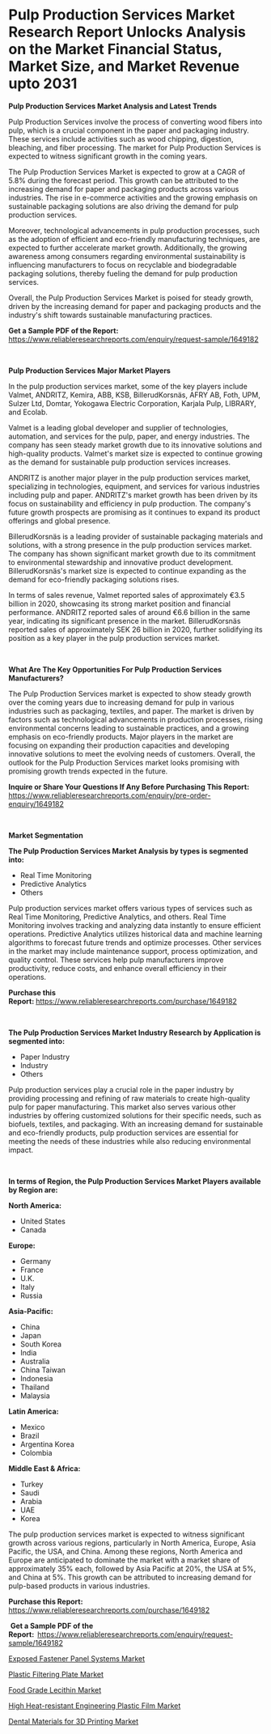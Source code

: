 <p><h1>Pulp Production Services Market Research Report Unlocks Analysis on the Market Financial Status, Market Size, and Market Revenue upto 2031</h1></p><p><strong>Pulp Production Services Market Analysis and Latest Trends</strong></p>
<p><p>Pulp Production Services involve the process of converting wood fibers into pulp, which is a crucial component in the paper and packaging industry. These services include activities such as wood chipping, digestion, bleaching, and fiber processing. The market for Pulp Production Services is expected to witness significant growth in the coming years.</p><p>The Pulp Production Services Market is expected to grow at a CAGR of 5.8% during the forecast period. This growth can be attributed to the increasing demand for paper and packaging products across various industries. The rise in e-commerce activities and the growing emphasis on sustainable packaging solutions are also driving the demand for pulp production services.</p><p>Moreover, technological advancements in pulp production processes, such as the adoption of efficient and eco-friendly manufacturing techniques, are expected to further accelerate market growth. Additionally, the growing awareness among consumers regarding environmental sustainability is influencing manufacturers to focus on recyclable and biodegradable packaging solutions, thereby fueling the demand for pulp production services.</p><p>Overall, the Pulp Production Services Market is poised for steady growth, driven by the increasing demand for paper and packaging products and the industry's shift towards sustainable manufacturing practices.</p></p>
<p><strong>Get a Sample PDF of the Report:&nbsp;</strong> <a href="https://www.reliableresearchreports.com/enquiry/request-sample/1649182">https://www.reliableresearchreports.com/enquiry/request-sample/1649182</a></p>
<p>&nbsp;</p>
<p><strong>Pulp Production Services Major Market Players</strong></p>
<p><p>In the pulp production services market, some of the key players include Valmet, ANDRITZ, Kemira, ABB, KSB, BillerudKorsnäs, AFRY AB, Foth, UPM, Sulzer Ltd, Domtar, Yokogawa Electric Corporation, Karjala Pulp, LIBRARY, and Ecolab.</p><p>Valmet is a leading global developer and supplier of technologies, automation, and services for the pulp, paper, and energy industries. The company has seen steady market growth due to its innovative solutions and high-quality products. Valmet's market size is expected to continue growing as the demand for sustainable pulp production services increases.</p><p>ANDRITZ is another major player in the pulp production services market, specializing in technologies, equipment, and services for various industries including pulp and paper. ANDRITZ's market growth has been driven by its focus on sustainability and efficiency in pulp production. The company's future growth prospects are promising as it continues to expand its product offerings and global presence.</p><p>BillerudKorsnäs is a leading provider of sustainable packaging materials and solutions, with a strong presence in the pulp production services market. The company has shown significant market growth due to its commitment to environmental stewardship and innovative product development. BillerudKorsnäs's market size is expected to continue expanding as the demand for eco-friendly packaging solutions rises.</p><p>In terms of sales revenue, Valmet reported sales of approximately €3.5 billion in 2020, showcasing its strong market position and financial performance. ANDRITZ reported sales of around €6.6 billion in the same year, indicating its significant presence in the market. BillerudKorsnäs reported sales of approximately SEK 26 billion in 2020, further solidifying its position as a key player in the pulp production services market.</p></p>
<p>&nbsp;</p>
<p><strong>What Are The Key Opportunities For Pulp Production Services Manufacturers?</strong></p>
<p><p>The Pulp Production Services market is expected to show steady growth over the coming years due to increasing demand for pulp in various industries such as packaging, textiles, and paper. The market is driven by factors such as technological advancements in production processes, rising environmental concerns leading to sustainable practices, and a growing emphasis on eco-friendly products. Major players in the market are focusing on expanding their production capacities and developing innovative solutions to meet the evolving needs of customers. Overall, the outlook for the Pulp Production Services market looks promising with promising growth trends expected in the future.</p></p>
<p><strong>Inquire or Share Your Questions If Any Before Purchasing This Report:</strong> <a href="https://www.reliableresearchreports.com/enquiry/pre-order-enquiry/1649182">https://www.reliableresearchreports.com/enquiry/pre-order-enquiry/1649182</a></p>
<p>&nbsp;</p>
<p><strong>Market Segmentation</strong></p>
<p><strong>The Pulp Production Services Market Analysis by types is segmented into:</strong></p>
<p><ul><li>Real Time Monitoring</li><li>Predictive Analytics</li><li>Others</li></ul></p>
<p><p>Pulp production services market offers various types of services such as Real Time Monitoring, Predictive Analytics, and others. Real Time Monitoring involves tracking and analyzing data instantly to ensure efficient operations. Predictive Analytics utilizes historical data and machine learning algorithms to forecast future trends and optimize processes. Other services in the market may include maintenance support, process optimization, and quality control. These services help pulp manufacturers improve productivity, reduce costs, and enhance overall efficiency in their operations.</p></p>
<p><strong>Purchase this Report:&nbsp;</strong><a href="https://www.reliableresearchreports.com/purchase/1649182">https://www.reliableresearchreports.com/purchase/1649182</a></p>
<p>&nbsp;</p>
<p><strong>The Pulp Production Services Market Industry Research by Application is segmented into:</strong></p>
<p><ul><li>Paper Industry</li><li>Industry</li><li>Others</li></ul></p>
<p><p>Pulp production services play a crucial role in the paper industry by providing processing and refining of raw materials to create high-quality pulp for paper manufacturing. This market also serves various other industries by offering customized solutions for their specific needs, such as biofuels, textiles, and packaging. With an increasing demand for sustainable and eco-friendly products, pulp production services are essential for meeting the needs of these industries while also reducing environmental impact.</p></p>
<p>&nbsp;</p>
<p><strong>In terms of Region, the Pulp Production Services Market Players available by Region are:</strong></p>
<p>
    <p> <strong> North America: </strong>
        <ul>
            <li>United States</li>
            <li>Canada</li>
        </ul>
        </p> 
    <p> <strong> Europe: </strong>
        <ul>
            <li>Germany</li>
            <li>France</li>
            <li>U.K.</li>
            <li>Italy</li>
            <li>Russia</li>
        </ul>
        </p> 
    <p> <strong> Asia-Pacific: </strong>
        <ul>
            <li>China</li>
            <li>Japan</li>
            <li>South Korea</li>
            <li>India</li>
            <li>Australia</li>
            <li>China Taiwan</li>
            <li>Indonesia</li>
            <li>Thailand</li>
            <li>Malaysia</li>
        </ul>
        </p> 
    <p> <strong> Latin America: </strong>
        <ul>
            <li>Mexico</li>
            <li>Brazil</li>
            <li>Argentina Korea</li>
            <li>Colombia</li>
        </ul>
        </p> 
    <p> <strong> Middle East & Africa: </strong>
        <ul>
            <li>Turkey</li>
            <li>Saudi</li>
            <li>Arabia</li>
            <li>UAE</li>
            <li>Korea</li>
        </ul>
    </p>
    </p>
<p><p>The pulp production services market is expected to witness significant growth across various regions, particularly in North America, Europe, Asia Pacific, the USA, and China. Among these regions, North America and Europe are anticipated to dominate the market with a market share of approximately 35% each, followed by Asia Pacific at 20%, the USA at 5%, and China at 5%. This growth can be attributed to increasing demand for pulp-based products in various industries.</p></p>
<p><strong>Purchase this Report: </strong><a href="https://www.reliableresearchreports.com/purchase/1649182">https://www.reliableresearchreports.com/purchase/1649182</a></p>
<p>&nbsp;<strong>Get a Sample PDF of the Report:&nbsp;&nbsp;</strong><a href="https://www.reliableresearchreports.com/enquiry/request-sample/1649182">https://www.reliableresearchreports.com/enquiry/request-sample/1649182</a></p>
<p><strong></strong></p>
<p><p><a href="https://github.com/lataunyatinikmelvin59ilbd0dv/Market-Research-Report-List-1/blob/main/exposed-fastener-panel-systems-market.md">Exposed Fastener Panel Systems Market</a></p><p><a href="https://github.com/pgtimber/Market-Research-Report-List-1/blob/main/plastic-filtering-plate-market.md">Plastic Filtering Plate Market</a></p><p><a href="https://github.com/luckyshygirl/Market-Research-Report-List-3/blob/main/food-grade-lecithin-market.md">Food Grade Lecithin Market</a></p><p><a href="https://github.com/arionmp/Market-Research-Report-List-2/blob/main/high-heat-resistant-engineering-plastic-film-market.md">High Heat-resistant Engineering Plastic Film Market</a></p><p><a href="https://github.com/markusgodoy/Market-Research-Report-List-2/blob/main/dental-materials-for-3d-printing-market.md">Dental Materials for 3D Printing Market</a></p></p>